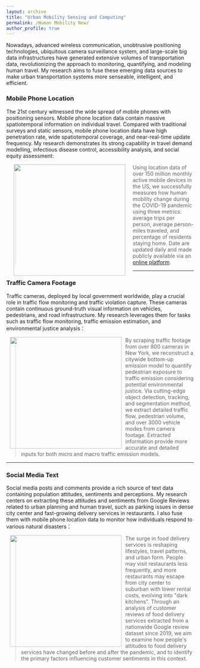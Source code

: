 ```yaml
---
layout: archive
title: "Urban Mobility Sensing and Computing"
permalink: /Human Mobility New/
author_profile: true
---
```


Nowadays, advanced wireless communication, unobtrusive positioning technologies, ubiquitous camera surveillance system, 
and large-scale big data infrastructures have generated extensive volumes of transportation data,
revolutionizing the approach to monitoring, quantifying, and modeling human travel. 
My research aims to fuse these emerging data sources to make urban transportation systems more senseable, intelligent, and efficient.

### Mobile Phone Location
The 21st century witnessed the wide spread of mobile phones with positioning sensors.
Mobile phone location data contain massive spatiotemporal information on individual travel. 
Compared with traditional surveys and static sensors, mobile phone location data have 
high penetration rate, wide spatiotemporal coverage, and near-real-time update frequency. 
My research demonstrates its strong capability in travel demand modelling, infectious disease control, 
accessibility analysis, and social equity assessment:

<a href="https://journals.sagepub.com/doi/full/10.1177/03611981211043813"><img style="float: left" src="https://songhuahu-umd.github.io/images/FF11.png" width="300" hspace="20"></a>
> Using location data of over 150 million monthly active mobile devices in the US, 
we successfully measures how human mobility change during the COVID-19 pandemic using three metrics: 
average trips per person, average person-miles traveled, and percentage of residents staying home. Date are updated daily 
and made publicly available via an [online platform](https://data.covid.umd.edu/).

---

### Traffic Camera Footage
Traffic cameras, deployed by local government worldwide, play a crucial role in traffic flow monitoring and traffic violation capture. 
These cameras contain continuous ground-truth visual information on vehicles, pedestrians, and road infrastructure. 
My research leverages them for tasks such as traffic flow monitoring, traffic emission estimation, and environmental justice analysis：

<img style="float: left" src="https://songhuahu-umd.github.io/images/camera0.gif" width="300" hspace="10">

> By scraping traffic footage from over 800 cameras in New York, we reconstruct a citywide
bottom-up emission model to quantify pedestrian exposure to traffic emission considering potential environmental justice.
Via cutting-edge object detection, tracking, and segmentation method, we extract detailed traffic flow, 
pedestrian volume, and over 3000 vehicle modes from camera footage. 
Extracted information provide more accurate and detailed inputs for both micro and macro traffic emission models.

---

### Social Media Text
Social media posts and comments provide a rich source of text data containing population attitudes, sentiments and perceptions.
My research centers on extracting these attitudes and sentiments from Google Reviews related to urban planning and human travel, 
such as parking issues in dense city center and fast-growing delivery services in restaurants. 
I also fuse them with mobile phone location data to monitor how individuals respond to various natural disasters：

<img style="float: left" src="https://songhuahu-umd.github.io/images/spatial_dis_g0.png" width="300" hspace="10">

> The surge in food delivery services is reshaping lifestyles, travel patterns, and urban form.
People may visit restaurants less frequently, and more restaurants may escape from city center to suburban 
with lower rental costs, evolving into "dark kitchens".
Through an analysis of customer reviews of food delivery services extracted from a nationwide Google review dataset since 2019, 
we aim to examine how people's attitudes to food delivery services have changed before and after the pandemic, 
and to identify the primary factors influencing customer sentiments in this context.
